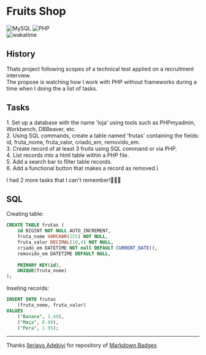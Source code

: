 # Fruits Shop

![MySQL](https://img.shields.io/badge/mysql-4479A1.svg?style=for-the-badge&logo=mysql&logoColor=white)
![PHP](https://img.shields.io/badge/php-%23777BB4.svg?style=for-the-badge&logo=php&logoColor=white)\
![wakatime](https://wakatime.com/badge/github/csouza1995/frutas-php.svg)

## History
Thats project following scopes of a technical test applied on a recruitment interview.\
The propose is watching how I work with PHP without frameworks during a time when I doing the a list of tasks.

## Tasks
1️. Set up a database with the name 'loja' using tools such as PHPmyadmin, Workbench, DBBeaver, etc.\
2️. Using SQL commands, create a table named 'frutas' containing the fields: id, fruta_nome, fruta_valor, criado_em, removido_em.\
3️. Create record of at least 3 fruits using SQL command or via PHP.\
4️. List records into a html table within a PHP file.\
5️. Add a search bar to filter table records.\
6️. Add a functional button that makes a record as removed.\

I had 2 more tasks that I can't remember!🤦🏽‍♂️

## SQL
Creating table:
~~~~sql
CREATE TABLE frutas (
	id BIGINT NOT NULL AUTO_INCREMENT,
	fruta_nome VARCHAR(255) NOT NULL,
	fruta_valor DECIMAL(10,4) NOT NULL,
	criado_em DATETIME NOT null DEFAULT CURRENT_DATE(),
	removido_em DATETIME DEFAULT NULL,
	
	PRIMARY KEY(id),
	UNIQUE(fruta_nome)
);
~~~~

Inseting records:
~~~~sql
INSERT INTO frutas 
	(fruta_nome, fruta_valor)
VALUES 
	("Banana", 1.49), 
	("Maça", 0.99), 
	("Pera", 1.95);
~~~~

---
Thanks [Ileriayo Adebiyi](https://github.com/Ileriayo) for repository of [Markdown Badges](https://github.com/Ileriayo/markdown-badges)
